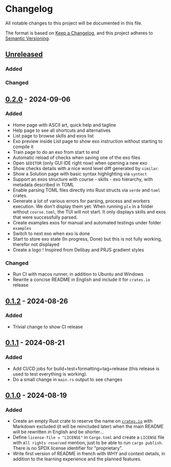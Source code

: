 # Changelog

All notable changes to this project will be documented in this file.

The format is based on [Keep a Changelog](https://keepachangelog.com/en/1.1.0/), and this project adheres to [Semantic Versioning](https://semver.org/spec/v2.0.0.html).

<!--
Boilerplate to copy paste and adapt at each release

Take this line and fix version with current ($CV)
## [Unreleased](https://github.com/plx-pdg/plx/compare/$CV...HEAD)

### Added
### Changed

## [$CV without v!](https://github.com/plx-pdg/plx/compare/$CV...HEAD) - $DATE
-->

## [Unreleased](https://github.com/plx-pdg/plx/compare/v0.2.0...HEAD)

### Added
### Changed

## [0.2.0](https://github.com/plx-pdg/plx/compare/v0.2.0..HEAD) - 2024-09-06

### Added
- Home page with ASCII art, quick help and tagline
- Help page to see all shortcuts and alternatives
- List page to browse skills and exos list
- Exo preview inside List page to show exo instruction without starting to compile it
- Train page to do an exo from start to end
- Automatic reload of checks when saving one of the exo files
- Open `$EDITOR` (only GUI IDE right now) when opening a new exo
- Show checks details with a nice word level diff generated by `similar`.
- Show a Solution page with basic syntax highlighting via `syntect`
- Support an exos structure with course - skills - exo hierarchy, with metadata described in TOML
- Enable parsing TOML files directly into Rust structs via `serde` and `toml` crates.
- Generate a lot of various errors for parsing, process and workers execution. We don't display them yet. When running `plx` in a folder without `course.toml`, the TUI will not start. It only displays skills and exos that were successfully parsed.
- Create examples exos for manual and automated testings under folder `examples`
- Switch to next exo when exo is done
- Start to store exo state (In progress, Done) but this is not fully working, therefor not displayed
- Create a logo ! Inspired from Delibay and PRJS gradient styles

### Changed
- Run CI with macos runner, in addition to Ubuntu and Windows
- Rewrite a concise README in English and include it for `crates.io` release

## [0.1.2](https://github.com/plx-pdg/plx/compare/v0.1.2...HEAD) - 2024-08-26

### Added
- Trivial change to show CI release

## [0.1.1](https://github.com/plx-pdg/plx/compare/v0.1.0..v0.1.1) - 2024-08-21

### Added
- Add CI/CD jobs for build+test+formatting+tag+release (this release is used to test everything is working).
- Do a small change in `main.rs` output to see changes

## [0.1.0](https://github.com/plx-pdg/plx/compare/ceae2aa..v0.1.0) - 2024-08-19

### Added
- Create an empty Rust crate to reserve the name on [`crates.io`](https://crates.io/crates/plx) with Markdown excluded (it will be reincluded later) when the main README will be rewritten in English and be shorter...
- Define `license-file = "LICENSE"`  in `Cargo.toml` and create a `LICENSE` file with `All rights reserved` mention, just to be able to run `cargo publish`. There is no SPDX license identifier for "proprietary".
- Write first version of README in french with WHY and context details, in addition to the learning experience and the planned features.
